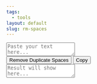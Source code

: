 ```yaml
---
tags:
  - tools
layout: default
slug: rm-spaces
---
```

<div class="editor-container">
    <div class="editor-ui">
        <textarea id="input-data" placeholder="Paste your text here..."></textarea>
    </div>
    <div>
        <button class="convert-btn" id="remove-duplicate-spaces" onclick="remove_duplicate_spaces()">Remove Duplicate Spaces</button>
        <button class="convert-btn" id="copy-btn" onclick="copyTextToClipboard()">Copy</button>
    </div>
    <div class="editor-ui">
        <textarea id="result" placeholder="Result will show here..." readonly></textarea>
    </div>
</div>
<script type="text/javascript">
    function remove_duplicate_spaces() {
        var input_data = document.getElementById("input-data");
        var result = document.getElementById("result");
        result.value = input_data.value.replace(/\s+/g,' ');
    }
</script>
<script>
    function fallbackCopyTextToClipboard(text) {
        var textArea = document.createElement("textarea");
        textArea.value = text;

        // Avoid scrolling to bottom
        textArea.style.top = "0";
        textArea.style.left = "0";
        textArea.style.position = "fixed";

        document.body.appendChild(textArea);
        textArea.focus();
        textArea.select();

        try {
            var successful = document.execCommand('copy');
            var msg = successful ? 'successful' : 'unsuccessful';
            console.log('Fallback: Copying text command was ' + msg);
        } catch (err) {
            console.error('Fallback: Oops, unable to copy', err);
        }

        document.body.removeChild(textArea);
    }

    function copyTextToClipboard() {

        let text = document.getElementById('result').value
    
        if (!navigator.clipboard) {
            fallbackCopyTextToClipboard(text);
            return;
        }
        navigator.clipboard.writeText(text).then(function () {
            console.log('Async: Copying to clipboard was successful!');
        }, function (err) {
            console.error('Async: Could not copy text: ', err);
        });
    }
</script>
